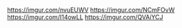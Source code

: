 https://imgur.com/nvuEUWV
https://imgur.com/NCmFOvW
https://imgur.com/I14owLL
https://imgur.com/QVAiYCJ
